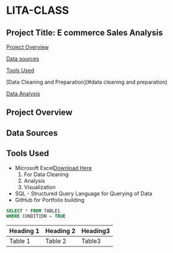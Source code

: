 # LITA-CLASS

## Project Title: E commerce Sales Analysis
[Project Overview](#project-overview)

[Data sources](#data-sources)

[Tools Used](#tools-used)

[Data Cleaning and Preparation](#data cleaning and preparation)

[Data Analysis](#data-analysis)

## Project Overview

## Data Sources

## Tools Used
- Microsoft Excel[Download Here](http//.microsoft.com)
  1. For Data Cleaning
  2. Analysis
  3. Visualization
- SQL - Structured Query Language for Querying of Data
- GitHub for Portfolio building

```SQL
SELECT * FROM TABLE1
WHERE CONDITION = TRUE
```
|Heading 1|Heading 2|Heading3|
|---------|---------|--------|
|Table 1| Table 2| Table3|
